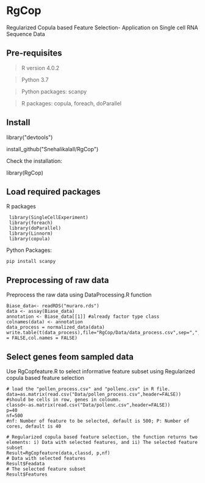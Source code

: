 # RgCop
Regularized Copula based Feature Selection- Application on Single cell RNA Sequence Data



## Pre-requisites

> R version  4.0.2

> Python 3.7

> Python packages: scanpy

> R packages: copula, foreach, doParallel

## Install
library("devtools")

install_github("Snehalikalall/RgCop")

Check the installation:

library(RgCop)


## Load required packages

R packages

     library(SingleCellExperiment)
     library(foreach)
     library(doParallel)
     library(Linnorm)
     library(copula)

Python Packages: 
 
    pip install scanpy



## Preprocessing of raw data

Preprocess the raw data using DataProcessing.R function

    Biase_data<- readRDS("muraro.rds")
    data <- assay(Biase_data) 
    annotation <- Biase_data[[1]] #already factor type class
    colnames(data) <- annotation
    data_process = normalized_data(data)
    write.table(t(data_process),file="RgCop/Data/data_process.csv",sep=",",row.names = FALSE,col.names = FALSE)


## Select genes feom sampled data 

Use RgCopfeature.R to select informative feature subset using Regularized copula based feature selection

    # load the "pollen_process.csv" and "pollenc.csv" in R file.  
    data=as.matrix(read.csv("Data/pollen_process.csv",header=FALSE))    #should be cells in row, genes in coloumn.
    classd<-as.matrix(read.csv("Data/pollenc.csv",header=FALSE))
    p=40
    nf=500
    #nf: Number of feature to be selected, default is 500; P: Number of cores, default is 40

    # Regularized copula based feature selection, the function returns two elements: i) Data with selected features, and ii) The selected feature subset
    Result=RgCopfeature(data,classd, p,nf)
    # Data with selected features
    Result$Feadata
    # The selected feature subset
    Result$Features
